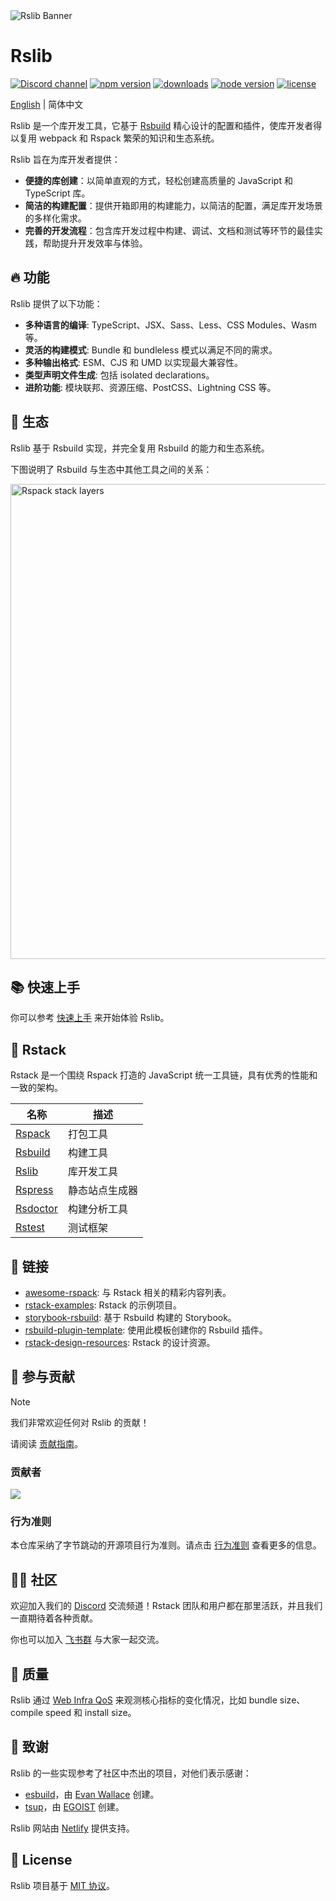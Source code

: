 <picture>
  <img alt="Rslib Banner" src="https://assets.rspack.dev/rslib/rslib-banner.png">
</picture>

# Rslib

<p>
  <a href="https://discord.gg/FQfm7VqU"><img src="https://img.shields.io/badge/chat-discord-blue?style=flat-square&logo=discord&colorA=564341&colorB=F8F5FF" alt="Discord channel" /></a>
  <a href="https://npmjs.com/package/@rslib/core?activeTab=readme"><img src="https://img.shields.io/npm/v/@rslib/core?style=flat-square&colorA=564341&colorB=F8F5FF" alt="npm version" /></a>
  <a href="https://npmcharts.com/compare/@rslib/core?minimal=true"><img src="https://img.shields.io/npm/dm/@rslib/core.svg?style=flat-square&colorA=564341&colorB=F8F5FF" alt="downloads" /></a>
  <a href="https://nodejs.org/en/about/previous-releases"><img src="https://img.shields.io/node/v/@rslib/core.svg?style=flat-square&colorA=564341&colorB=F8F5FF" alt="node version"></a>
  <a href="https://github.com/web-infra-dev/rslib/blob/main/LICENSE"><img src="https://img.shields.io/badge/License-MIT-blue.svg?style=flat-square&colorA=564341&colorB=F8F5FF" alt="license" /></a>
</p>

[English](./README.md) | 简体中文

Rslib 是一个库开发工具，它基于 [Rsbuild](https://rsbuild.dev/zh) 精心设计的配置和插件，使库开发者得以复用 webpack 和 Rspack 繁荣的知识和生态系统。

Rslib 旨在为库开发者提供：

- **便捷的库创建**：以简单直观的方式，轻松创建高质量的 JavaScript 和 TypeScript 库。
- **简洁的构建配置**：提供开箱即用的构建能力，以简洁的配置，满足库开发场景的多样化需求。
- **完善的开发流程**：包含库开发过程中构建、调试、文档和测试等环节的最佳实践，帮助提升开发效率与体验。

## 🔥 功能

Rslib 提供了以下功能：

- **多种语言的编译**: TypeScript、JSX、Sass、Less、CSS Modules、Wasm 等。
- **灵活的构建模式**: Bundle 和 bundleless 模式以满足不同的需求。
- **多种输出格式**: ESM、CJS 和 UMD 以实现最大兼容性。
- **类型声明文件生成**: 包括 isolated declarations。
- **进阶功能**: 模块联邦、资源压缩、PostCSS、Lightning CSS 等。

## 🎯 生态

Rslib 基于 Rsbuild 实现，并完全复用 Rsbuild 的能力和生态系统。

下图说明了 Rsbuild 与生态中其他工具之间的关系：

<img src="https://assets.rspack.dev/rsbuild/assets/rspack-stack-layers.png" alt="Rspack stack layers" width="760" />

## 📚 快速上手

你可以参考 [快速上手](https://rslib.rs/zh/guide/start/quick-start) 来开始体验 Rslib。

## 🦀 Rstack

Rstack 是一个围绕 Rspack 打造的 JavaScript 统一工具链，具有优秀的性能和一致的架构。

| 名称                                                  | 描述           |
| ----------------------------------------------------- | -------------- |
| [Rspack](https://github.com/web-infra-dev/rspack)     | 打包工具       |
| [Rsbuild](https://github.com/web-infra-dev/rsbuild)   | 构建工具       |
| [Rslib](https://github.com/web-infra-dev/rslib)       | 库开发工具     |
| [Rspress](https://github.com/web-infra-dev/rspress)   | 静态站点生成器 |
| [Rsdoctor](https://github.com/web-infra-dev/rsdoctor) | 构建分析工具   |
| [Rstest](https://github.com/web-infra-dev/rstest)     | 测试框架       |

## 🔗 链接

- [awesome-rspack](https://github.com/web-infra-dev/awesome-rspack): 与 Rstack 相关的精彩内容列表。
- [rstack-examples](https://github.com/rspack-contrib/rstack-examples): Rstack 的示例项目。
- [storybook-rsbuild](https://github.com/rspack-contrib/storybook-rsbuild): 基于 Rsbuild 构建的 Storybook。
- [rsbuild-plugin-template](https://github.com/rspack-contrib/rsbuild-plugin-template): 使用此模板创建你的 Rsbuild 插件。
- [rstack-design-resources](https://github.com/rspack-contrib/rstack-design-resources): Rstack 的设计资源。

## 🤝 参与贡献

> [!NOTE]
> 我们非常欢迎任何对 Rslib 的贡献！

请阅读 [贡献指南](https://github.com/web-infra-dev/rslib/blob/main/CONTRIBUTING.md)。

### 贡献者

<a href="https://github.com/web-infra-dev/rslib/graphs/contributors" target="_blank">
  <img src="https://contrib.rocks/image?repo=web-infra-dev/rslib&columns=24">
</a>

### 行为准则

本仓库采纳了字节跳动的开源项目行为准则。请点击 [行为准则](./CODE_OF_CONDUCT.md) 查看更多的信息。

## 🧑‍💻 社区

欢迎加入我们的 [Discord](https://discord.gg/FQfm7VqU) 交流频道！Rstack 团队和用户都在那里活跃，并且我们一直期待着各种贡献。

你也可以加入 [飞书群](https://applink.feishu.cn/client/chat/chatter/add_by_link?link_token=3c3vca77-bfc0-4ef5-b62b-9c5c9c92f1b4) 与大家一起交流。

## 🌟 质量

Rslib 通过 [Web Infra QoS](https://web-infra-qos.netlify.app?product=rslib&metrics=bundle-size) 来观测核心指标的变化情况，比如 bundle size、compile speed 和 install size。

## 🙏 致谢

Rslib 的一些实现参考了社区中杰出的项目，对他们表示感谢：

- [esbuild](https://github.com/evanw/esbuild)，由 [Evan Wallace](https://github.com/evanw) 创建。
- [tsup](https://github.com/egoist/tsup)，由 [EGOIST](https://github.com/egoist) 创建。

Rslib 网站由 [Netlify](https://www.netlify.com/) 提供支持。

## 📖 License

Rslib 项目基于 [MIT 协议](https://github.com/web-infra-dev/rslib/blob/main/LICENSE)。

